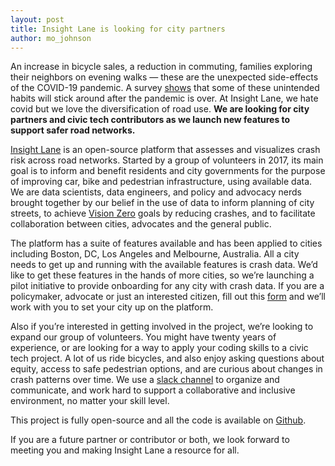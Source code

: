 ```yaml
---
layout: post
title: Insight Lane is looking for city partners
author: mo_johnson 
---
```


An increase in bicycle sales, a reduction in commuting, families exploring their neighbors on evening walks — these are the unexpected side-effects of the COVID-19 pandemic. A survey [shows](https://www.cbsnews.com/news/americans-turn-to-cycling-coronavirus-pandemic-2020-05-20/) that some of these unintended habits will stick around after the pandemic is over. At Insight Lane, we hate covid but we love the diversification of road use. **We are looking for city partners and civic tech contributors as we launch new features to support safer road networks.**

[Insight Lane](https://insightlane.org/#about) is an open-source platform that assesses and visualizes crash risk across road networks. Started by a group of volunteers in 2017, its main goal is to inform and benefit residents and city governments for the purpose of improving car, bike and pedestrian infrastructure, using available data. We are data scientists, data engineers, and policy and advocacy nerds brought together by our belief in the use of data to inform planning of city streets, to achieve [Vision Zero](https://visionzeronetwork.org/about/what-is-vision-zero/) goals by reducing crashes, and to facilitate collaboration between cities, advocates and the general public.

The platform has a suite of features available and has been applied to cities including Boston, DC, Los Angeles and Melbourne, Australia. All a city needs to get up and running with the available features is crash data. We’d like to get these features in the hands of more cities, so we’re launching a pilot initiative to provide onboarding for any city with crash data. If you are a policymaker, advocate or just an interested citizen, fill out this [form](https://docs.google.com/forms/d/e/1FAIpQLSdoh3ubjB6pHeOkSySel379wUAHgGk0vuEUywclP6Zjy7_e4Q/viewform) and we’ll work with you to set your city up on the platform.

Also if you’re interested in getting involved in the project, we’re looking to expand our group of volunteers. You might have twenty years of experience, or are looking for a way to apply your coding skills to a civic tech project. A lot of us ride bicycles, and also enjoy asking questions about equity, access to safe pedestrian options, and are curious about changes in crash patterns over time. We use a [slack channel](https://join.slack.com/t/insightlane/shared_invite/zt-ewlvaic7-ymYlps33v2M2~RhC4DFRGg) to organize and communicate, and work hard to support a collaborative and inclusive environment, no matter your skill level.

This project is fully open-source and all the code is available on [Github](https://github.com/insight-lane/crash-model).

If you are a future partner or contributor or both, we look forward to meeting you and making Insight Lane a resource for all.